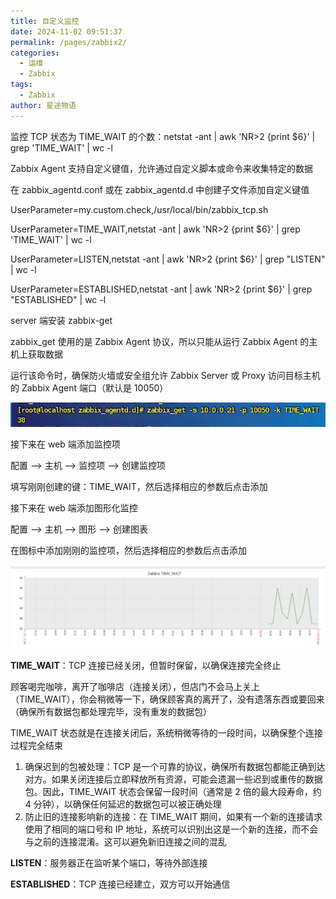 ```yaml
---
title: 自定义监控
date: 2024-11-02 09:51:37
permalink: /pages/zabbix2/
categories:
  - 运维
  - Zabbix
tags:
  - Zabbix
author: 星途物语
---
```

监控 TCP 状态为 TIME_WAIT 的个数：netstat -ant | awk 'NR>2 {print $6}' | grep 'TIME_WAIT' | wc -l

Zabbix Agent 支持自定义键值，允许通过自定义脚本或命令来收集特定的数据

在 zabbix_agentd.conf 或在  zabbix_agentd.d 中创建子文件添加自定义键值

UserParameter=my.custom.check,/usr/local/bin/zabbix_tcp.sh

UserParameter=TIME_WAIT,netstat -ant | awk 'NR>2 {print $6}' | grep 'TIME_WAIT' | wc -l

UserParameter=LISTEN,netstat -ant | awk 'NR>2 {print $6}' | grep "LISTEN" | wc -l

UserParameter=ESTABLISHED,netstat -ant | awk 'NR>2 {print $6}' | grep "ESTABLISHED" | wc -l

server 端安装 zabbix-get

zabbix_get 使用的是 Zabbix Agent 协议，所以只能从运行 Zabbix Agent 的主机上获取数据

运行该命令时，确保防火墙或安全组允许 Zabbix Server 或 Proxy 访问目标主机的 Zabbix Agent 端口（默认是 10050）

 <img src="/img/image-20240822093135243.png" alt="image-20240822093135243" style="zoom:80%;" />

接下来在 web 端添加监控项

配置 --> 主机 --> 监控项 --> 创建监控项

填写刚刚创建的键：TIME_WAIT，然后选择相应的参数后点击添加

接下来在 web 端添加图形化监控

配置 --> 主机 --> 图形 --> 创建图表

在图标中添加刚刚的监控项，然后选择相应的参数后点击添加

<img src="/img/image-20240822095932339.png" alt="image-20240822095932339" style="zoom:80%;" />

**TIME_WAIT**：TCP 连接已经关闭，但暂时保留，以确保连接完全终止

顾客喝完咖啡，离开了咖啡店（连接关闭），但店门不会马上关上（TIME_WAIT），你会稍微等一下，确保顾客真的离开了，没有遗落东西或要回来（确保所有数据包都处理完毕，没有重发的数据包）

TIME_WAIT 状态就是在连接关闭后，系统稍微等待的一段时间，以确保整个连接过程完全结束

1. 确保迟到的包被处理：TCP 是一个可靠的协议，确保所有数据包都能正确到达对方。如果关闭连接后立即释放所有资源，可能会遗漏一些迟到或重传的数据包。因此，TIME_WAIT 状态会保留一段时间（通常是 2 倍的最大段寿命，约 4 分钟），以确保任何延迟的数据包可以被正确处理
2. 防止旧的连接影响新的连接：在 TIME_WAIT 期间，如果有一个新的连接请求使用了相同的端口号和 IP 地址，系统可以识别出这是一个新的连接，而不会与之前的连接混淆。这可以避免新旧连接之间的混乱

**LISTEN**：服务器正在监听某个端口，等待外部连接

**ESTABLISHED**：TCP 连接已经建立，双方可以开始通信